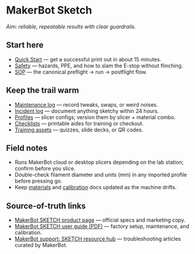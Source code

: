 # MakerBot Sketch

_Aim: reliable, repeatable results with clear guardrails._

## Start here
- [Quick Start](./quickstart.md) — get a successful print out in about 15 minutes.
- [Safety](./safety.md) — hazards, PPE, and how to slam the E-stop without flinching.
- [SOP](./sop.md) — the canonical preflight → run → postflight flow.

## Keep the trail warm
- [Maintenance log](./logs/maintenance-log.csv) — record tweaks, swaps, or weird noises.
- [Incident log](./logs/incident-log.csv) — document anything sketchy within 24 hours.
- [Profiles](./profiles/) — slicer configs; version them by slicer + material combo.
- [Checklists](./checklists/) — printable aides for training or checkout.
- [Training assets](./training/) — quizzes, slide decks, or QR codes.

## Field notes
- Runs MakerBot cloud or desktop slicers depending on the lab station; confirm before you slice.
- Double-check filament diameter and units (mm) in any imported profile before pressing go.
- Keep [materials](./materials.md) and [calibration](./calibration.md) docs updated as the machine drifts.

## Source-of-truth links
- [MakerBot SKETCH product page](https://www.makerbot.com/3d-printers/sketch/) — official specs and marketing copy.
- [MakerBot SKETCH user guide (PDF)](https://downloads.makerbot.com/manuals/MakerBot_SKETCH_User_Guide.pdf) — factory setup, maintenance, and calibration.
- [MakerBot support: SKETCH resource hub](https://support.makerbot.com/s/article/1667416063529) — troubleshooting articles curated by MakerBot.

